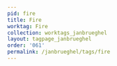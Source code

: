 ```yaml
---
pid: fire
title: Fire
worktag: Fire
collection: worktags_janbrueghel
layout: tagpage_janbrueghel
order: '061'
permalink: /janbrueghel/tags/fire
---
```

